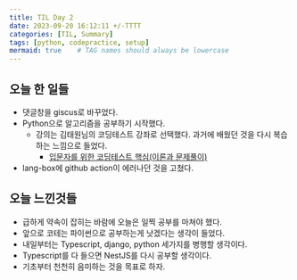 ```yaml
---
title: TIL Day 2
date: 2023-09-20 16:12:11 +/-TTTT
categories: [TIL, Summary]
tags: [python, codepractice, setup]
mermaid: true    # TAG names should always be lowercase
---
```


## 오늘 한 일들
- 댓글창을 giscus로 바꾸었다.
- Python으로 알고리즘을 공부하기 시작했다.
  + 강의는 김태원님의 코딩테스트 강좌로 선택했다. 과거에 배웠던 것을 다시 복습하는 느낌으로 들었다.
    * [입문자를 위한 코딩테스트 핵심(이론과 문제풀이)](https://www.inflearn.com/course/temp_330763/dashboard)
- lang-box에 github action이 에러나던 것을 고쳤다.

## 오늘 느낀것들
- 급하게 약속이 잡히는 바람에 오늘은 일찍 공부를 마쳐야 했다.
- 앞으로 코테는 파이썬으로 공부하는게 낫겠다는 생각이 들었다.
- 내일부터는 Typescript, django, python 세가지를 병행할 생각이다.
- Typescript를 다 들으면 NestJS를 다시 공부할 생각이다.
- 기초부터 천천히 음미하는 것을 목표로 하자.